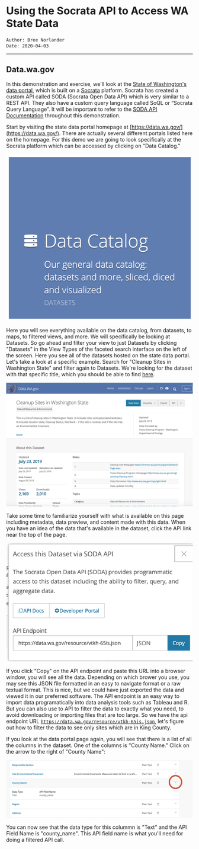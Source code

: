 # Using the Socrata API to Access WA State Data
```
Author: Bree Norlander
Date: 2020-04-03
```
---
## Data.wa.gov

In this demonstration and exercise, we'll look at the [State of Washington's data portal](https://data.wa.gov/), which is built on a [Socrata](https://www.tylertech.com/products/socrata/data-platform) platform. Socrata has created a custom API called SODA (Socrata Open Data API) which is very similar to a REST API. They also have a custom query language called SoQL or “Socrata Query Language”. It will be important to refer to the [SODA API Documentation](https://dev.socrata.com/consumers/getting-started.html) throughout this demonstration.

Start by visiting the state data portal homepage at [https://data.wa.gov/](https://data.wa.gov/). There are actually several different portals listed here on the homepage. For this demo we are going to look specifically at the Socrata platform which can be accessed by clicking on "Data Catalog."

![Screenshot showing Data Catalog Link](Images/Data_Catalog_Screen.png)

Here you will see everything available on the data catalog, from datasets, to maps, to filtered views, and more. We will specifically be looking at Datasets. So go ahead and filter your view to just Datasets by clicking "Datasets" in the View Types of the faceted search interface on the left of the screen. Here you see all of the datasets hosted on the state data portal. Let's take a look at a specific example. Search for "Cleanup Sites in Washington State" and filter again to Datasets. We're looking for the dataset with that specific title, which you should be able to find [here](https://data.wa.gov/Natural-Resources-Environment/Cleanup-Sites-in-Washington-State/vtkh-65is).

![Screenshot Cleanup Sites in Washington State Dataset homepage](Images/Cleanup_Sites_Screen.png)

Take some time to familiarize yourself with what is available on this page including metadata, data preview, and content made with this data. When you have an idea of the data that's available in the dataset, click the API link near the top of the page.

![Screenshot API Link](Images/API_Link_Window.png)

If you click "Copy" on the API endpoint and paste this URL into a browser window, you will see all the data. Depending on which brower you use, you may see this JSON file formatted in an easy to navigate format or a raw textual format. This is nice, but we could have just exported the data and viewed it in our preferred software. The API endpoint is an easy way to import data programatically into data analysis tools such as Tableau and R. But you can also use to API to filter the data to exactly what you need, to avoid downloading or importing files that are too large. So we have the api endpoint URL [`https://data.wa.gov/resource/vtkh-65is.json`](https://data.wa.gov/resource/vtkh-65is.json), let's figure out how to filter the data to see only sites which are in King County.

If you look at the data portal page again, you will see that there is a list of all the columns in the dataset. One of the columns is "County Name." Click on the arrow to the right of "County Name":

![Screenshot County Name](Images/County_Name_Screen.png)

You can now see that the data type for this colummn is "Text" and the API Field Name is "county_name". This API field name is what you'll need for doing a filtered API call.
